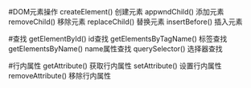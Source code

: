 
#DOM元素操作
createElement()  	创建元素
appwndChild()		添加元素
removeChild()		移除元素
replaceChild()		替换元素
insertBefore()		插入元素
		
#查找
getElementById()		id查找
getElementsByTagName()	标签查找
getElementsByName()		name属性查找
querySelector()			选择器查找

#行内属性
getAttribute()		获取行内属性
setAttribute()		设置行内属性
removeAttribute()	移除行内属性